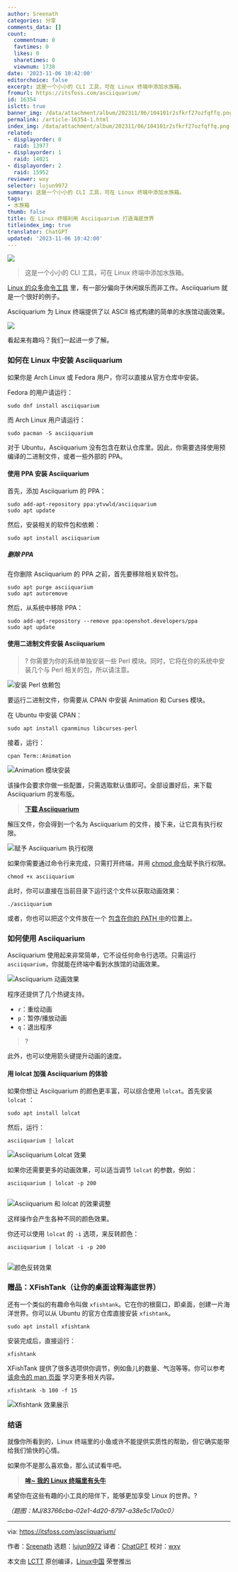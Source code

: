 ```yaml
---
author: Sreenath
categories: 分享
comments_data: []
count:
  commentnum: 0
  favtimes: 0
  likes: 0
  sharetimes: 0
  viewnum: 1738
date: '2023-11-06 10:42:00'
editorchoice: false
excerpt: 这是一个小小的 CLI 工具，可在 Linux 终端中添加水族箱。
fromurl: https://itsfoss.com/asciiquarium/
id: 16354
islctt: true
banner_img: /data/attachment/album/202311/06/104101r2sfkrf27ozfqffq.png
permalink: /article-16354-1.html
index_img: /data/attachment/album/202311/06/104101r2sfkrf27ozfqffq.png.thumb.jpg
related:
- displayorder: 0
  raid: 13977
- displayorder: 1
  raid: 14021
- displayorder: 2
  raid: 15952
reviewer: wxy
selector: lujun9972
summary: 这是一个小小的 CLI 工具，可在 Linux 终端中添加水族箱。
tags:
- 水族箱
thumb: false
title: 在 Linux 终端利用 Asciiquarium 打造海底世界
titleindex_img: true
translator: ChatGPT
updated: '2023-11-06 10:42:00'
---
```


![](/data/attachment/album/202311/06/104101r2sfkrf27ozfqffq.png)



> 
> 这是一个小小的 CLI 工具，可在 Linux 终端中添加水族箱。
> 
> 
> 


[Linux 的众多命令工具](https://itsfoss.com/funny-linux-commands/) 里，有一部分偏向于休闲娱乐而非工作。Asciiquarium 就是一个很好的例子。


Asciiquarium 为 Linux 终端提供了以 ASCII 格式构建的简单的水族馆动画效果。


![](/data/attachment/album/202311/06/104209lct0ic84lfi7l7r4.png)


看起来有趣吗？我们一起进一步了解。


### 如何在 Linux 中安装 Asciiquarium


如果你是 Arch Linux 或 Fedora 用户，你可以直接从官方仓库中安装。


Fedora 的用户请运行：



```
sudo dnf install asciiquarium

```

而 Arch Linux 用户请运行：



```
sudo pacman -S asciiquarium

```

对于 Ubuntu，Asciiquarium 没有包含在默认仓库里。因此，你需要选择使用预编译的二进制文件，或者一些外部的 PPA。


#### 使用 PPA 安装 Asciiquarium


首先，添加 Asciiquarium 的 PPA：



```
sudo add-apt-repository ppa:ytvwld/asciiquarium
sudo apt update

```

然后，安装相关的软件包和依赖：



```
sudo apt install asciiquarium

```

##### 删除 PPA


在你删除 Asciiquarium 的 PPA 之前，首先要移除相关软件包。



```
sudo apt purge asciiquarium
sudo apt autoremove

```

然后，从系统中移除 PPA：



```
sudo add-apt-repository --remove ppa:openshot.developers/ppa
sudo apt update

```

#### 使用二进制文件安装 Asciiquarium



> 
> ? 你需要为你的系统单独安装一些 Perl 模块。同时，它将在你的系统中安装几个与 Perl 相关的包，所以请注意。
> 
> 
> 


![安装 Perl 依赖包](/data/attachment/album/202311/06/104210urm8m4r85mmz2pu8.png)


要运行二进制文件，你需要从 CPAN 中安装 Animation 和 Curses 模块。


在 Ubuntu 中安装 CPAN：



```
sudo apt install cpanminus libcurses-perl

```

接着，运行：



```
cpan Term::Animation

```

![Animation 模块安装](/data/attachment/album/202311/06/104210xms8zujqjsj21q19.png)


该操作会要求你做一些配置，只需选取默认值即可。全部设置好后，来下载 Asciiquarium 的发布版。



> 
> **[下载 Asciiquarium](https://robobunny.com/projects/asciiquarium/html/)**
> 
> 
> 


解压文件，你会得到一个名为 Asciiquarium 的文件，接下来，让它具有执行权限。


![赋予 Asciiquarium 执行权限](/data/attachment/album/202311/06/104211d5tfhcuyc9x36lzc.png)


如果你需要通过命令行来完成，只需打开终端，并用 [chmod 命令](https://linuxhandbook.com/chmod-command/)赋予执行权限。



```
chmod +x asciiquarium

```

此时，你可以直接在当前目录下运行这个文件以获取动画效果：



```
./asciiquarium

```

或者，你也可以把这个文件放在一个 [包含在你的 PATH 中](https://itsfoss.com/add-directory-to-path-linux/)的位置上。


### 如何使用 Asciiquarium


Asciiquarium 使用起来非常简单，它不设任何命令行选项。只需运行 `asciiquarium`，你就能在终端中看到水族馆的动画效果。


![Asciiquarium 动画效果](/data/attachment/album/202311/06/104209lct0ic84lfi7l7r4.png)


程序还提供了几个热键支持。


* `r`：重绘动画
* `p`：暂停/播放动画
* `q`：退出程序



> 
> ?
> 
> 
> 


此外，也可以使用箭头键提升动画的速度。


#### 用 lolcat 加强 Asciiquarium 的体验


如果你想让 Asciiquarium 的颜色更丰富，可以综合使用 `lolcat`。首先安装 `lolcat` ：



```
sudo apt install lolcat

```

然后，运行：



```
asciiquarium | lolcat

```

![Asciiquarium Lolcat 效果](/data/attachment/album/202311/06/104211f4oyakg2ozpzy2lo.png)


如果你还需要更多的动画效果，可以适当调节 `lolcat` 的参数，例如：



```
asciiquarium | lolcat -p 200


```

![Asciiquarium 和 lolcat 的效果调整](/data/attachment/album/202311/06/104211cvwddww8810aatd0.gif)


这样操作会产生各种不同的颜色效果。


你还可以使用 `lolcat` 的 `-i` 选项，来反转颜色：



```
asciiquarium | lolcat -i -p 200


```

![颜色反转效果](/data/attachment/album/202311/06/104212ph7f0zdmdhdagamf.png)


### 赠品：XFishTank（让你的桌面诠释海底世界）


还有一个类似的有趣命令叫做 `xfishtank`。它在你的根窗口，即桌面，创建一片海洋世界。你可以从 Ubuntu 的官方仓库直接安装 `xfishtank`。



```
sudo apt install xfishtank

```

安装完成后，直接运行：



```
xfishtank

```

XFishTank 提供了很多选项供你调节，例如鱼儿的数量、气泡等等。你可以参考 [该命令的 man 页面](https://itsfoss.com/linux-man-page-guide/) 学习更多相关内容。



```
xfishtank -b 100 -f 15

```

![Xfishtank 效果展示](/data/attachment/album/202311/06/104212p24iu99ygkzfkzy9.png)


### 结语


就像你所看到的，Linux 终端里的小鱼或许不能提供实质性的帮助，但它确实能带给我们愉快的心情。


如果你不是那么喜欢鱼，那么试试看牛吧。



> 
> **[哞~ 我的 Linux 终端里有头牛](/article-15952-1.html)**
> 
> 
> 


希望你在这些有趣的小工具的陪伴下，能够更加享受 Linux 的世界。?


*（题图：MJ/83766cba-02e1-4d20-8797-a38e5c17a0c0）*




---


via: <https://itsfoss.com/asciiquarium/>


作者：[Sreenath](https://itsfoss.com/author/sreenath/) 选题：[lujun9972](https://github.com/lujun9972) 译者：[ChatGPT](https://linux.cn/lctt/ChatGPT) 校对：[wxy](https://github.com/wxy)


本文由 [LCTT](https://github.com/LCTT/TranslateProject) 原创编译，[Linux中国](https://linux.cn/) 荣誉推出